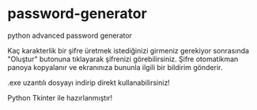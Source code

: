 # password-generator
python advanced password generator

Kaç karakterlik bir şifre üretmek istediğinizi girmeniz gerekiyor sonrasında "Oluştur" butonuna tıklayarak şifrenizi görebilirsiniz.
Şifre otomatikman panoya kopyalanır ve ekranınıza bununla ilgili bir bildirim gönderir.

.exe uzantılı dosyayı indirip direkt kullanabilirsiniz!

Python Tkinter ile hazırlanmıştır!
